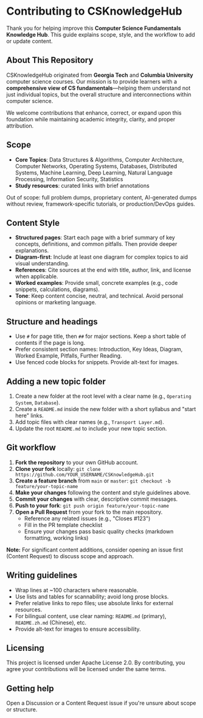 # Contributing to CSKnowledgeHub

Thank you for helping improve this **Computer Science Fundamentals Knowledge Hub**. This guide explains scope, style, and the workflow to add or update content.

## About This Repository

CSKnowledgeHub originated from **Georgia Tech** and **Columbia University** computer science courses. Our mission is to provide learners with a **comprehensive view of CS fundamentals**—helping them understand not just individual topics, but the overall structure and interconnections within computer science.

We welcome contributions that enhance, correct, or expand upon this foundation while maintaining academic integrity, clarity, and proper attribution.

## Scope

- **Core Topics**: Data Structures & Algorithms, Computer Architecture, Computer Networks, Operating Systems, Databases, Distributed Systems, Machine Learning, Deep Learning, Natural Language Processing, Information Security, Statistics
- **Study resources**: curated links with brief annotations

Out of scope: full problem dumps, proprietary content, AI-generated dumps without review, framework-specific tutorials, or production/DevOps guides.

## Content Style

- **Structured pages**: Start each page with a brief summary of key concepts, definitions, and common pitfalls. Then provide deeper explanations.
- **Diagram-first**: Include at least one diagram for complex topics to aid visual understanding.
- **References**: Cite sources at the end with title, author, link, and license when applicable.
- **Worked examples**: Provide small, concrete examples (e.g., code snippets, calculations, diagrams).
- **Tone**: Keep content concise, neutral, and technical. Avoid personal opinions or marketing language.

## Structure and headings

- Use `#` for page title, then `##` for major sections. Keep a short table of contents if the page is long.
- Prefer consistent section names: Introduction, Key Ideas, Diagram, Worked Example, Pitfalls, Further Reading.
- Use fenced code blocks for snippets. Provide alt-text for images.

## Adding a new topic folder

1. Create a new folder at the root level with a clear name (e.g., `Operating System`, `Database`).
2. Create a `README.md` inside the new folder with a short syllabus and "start here" links.
3. Add topic files with clear names (e.g., `Transport Layer.md`).
4. Update the root `README.md` to include your new topic section.

## Git workflow

1. **Fork the repository** to your own GitHub account.
2. **Clone your fork** locally: `git clone https://github.com/YOUR_USERNAME/CSKnowledgeHub.git`
3. **Create a feature branch** from `main` or `master`: `git checkout -b feature/your-topic-name`
4. **Make your changes** following the content and style guidelines above.
5. **Commit your changes** with clear, descriptive commit messages.
6. **Push to your fork**: `git push origin feature/your-topic-name`
7. **Open a Pull Request** from your fork to the main repository.
   - Reference any related issues (e.g., "Closes #123")
   - Fill in the PR template checklist
   - Ensure your changes pass basic quality checks (markdown formatting, working links)

**Note:** For significant content additions, consider opening an issue first (Content Request) to discuss scope and approach.

## Writing guidelines

- Wrap lines at ~100 characters where reasonable.
- Use lists and tables for scannability; avoid long prose blocks.
- Prefer relative links to repo files; use absolute links for external resources.
- For bilingual content, use clear naming: `README.md` (primary), `README.zh.md` (Chinese), etc.
- Provide alt-text for images to ensure accessibility.

## Licensing

This project is licensed under Apache License 2.0. By contributing, you agree your contributions will be licensed under the same terms.

## Getting help

Open a Discussion or a Content Request issue if you're unsure about scope or structure.
